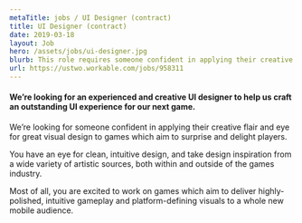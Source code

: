 ```yaml
---
metaTitle: jobs / UI Designer (contract)
title: UI Designer (contract)
date: 2019-03-18
layout: Job
hero: /assets/jobs/ui-designer.jpg
blurb: This role requires someone confident in applying their creative flair and eye for great visual design to games which aim to surprise and delight players.
url: https://ustwo.workable.com/jobs/958311
---
```


<div class="content-box squashed">

#### We’re looking for an experienced and creative UI designer to help us craft an outstanding UI experience for our next game.

We’re looking for someone confident in applying their creative flair and eye for great visual design to games which aim to surprise and delight players.

You have an eye for clean, intuitive design, and take design inspiration from a wide variety of artistic sources, both within and outside of the games industry.

Most of all, you are excited to work on games which aim to deliver highly-polished, intuitive gameplay and platform-defining visuals to a whole new mobile audience.

</div>
